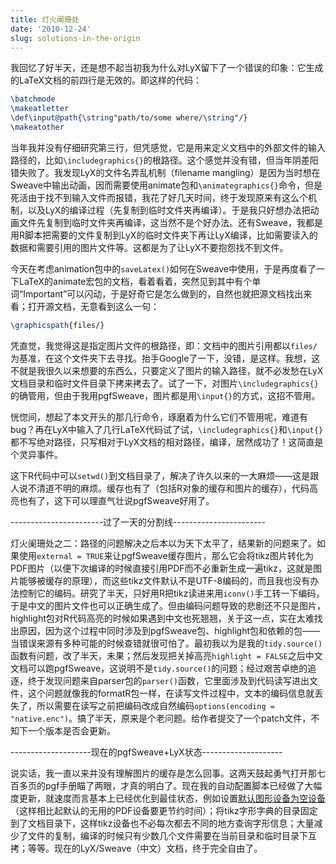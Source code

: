 ```yaml
---
title: 灯火阑珊处
date: '2010-12-24'
slug: solutions-in-the-origin
---
```


我回忆了好半天，还是想不起当初我为什么对LyX留下了一个错误的印象：它生成的LaTeX文档的前四行是无效的。即这样的代码：

```tex
\batchmode
\makeatletter
\def\input@path{\string"path/to/some where/\string"/}
\makeatother
```

当年我并没有仔细研究第三行，但凭感觉，它是用来定义文档中的外部文件的输入路径的，比如`\includegraphics{}`的根路径。这个感觉并没有错，但当年阴差阳错失败了。我发现LyX的文件名弄乱机制（filename mangling）是因为当时想在Sweave中输出动画，因而需要使用animate包和`\animategraphics{}`命令，但是死活由于找不到输入文件而报错，我花了好几天时间，终于发现原来有这么个机制，以及LyX的编译过程（先复制到临时文件夹再编译）。于是我只好想办法把动画文件先复制到临时文件夹再编译，这当然不是个好办法。还有Sweave，我都是用R脚本把需要的文件复制到LyX的临时文件夹下再让LyX编译，比如需要读入的数据和需要引用的图片文件等。这都是为了让LyX不要抱怨找不到文件。

今天在考虑animation包中的`saveLatex()`如何在Sweave中使用，于是再度看了一下LaTeX的animate宏包的文档，看着看着，突然见到其中有个单词“Important”可以闪动，于是好奇它是怎么做到的，自然也就把源文档找出来看；打开源文档，无意看到这么一句：

```tex
\graphicspath{files/}
```

凭直觉，我觉得这是指定图片文件的根路径，即：文档中的图片引用都以`files/`为基准，在这个文件夹下去寻找。抬手Google了一下，没错，是这样。我想，这不就是我很久以来想要的东西么，只要定义了图片的输入路径，就不必发愁在LyX文档目录和临时文件目录下拷来拷去了。试了一下，对图片`\includegraphics{}`的确管用，但由于我用pgfSweave，图片都是用`\input{}`的方式，这招不管用。

恍惚间，想起了本文开头的那几行命令，琢磨着为什么它们不管用呢，难道有bug？再在LyX中输入了几行LaTeX代码试了试，`\includegraphics{}`和`\input{}`都不写绝对路径，只写相对于LyX文档的相对路径，编译，居然成功了！这简直是个灵异事件。

这下R代码中可以`setwd()`到文档目录了，解决了许久以来的一大麻烦——这是跟人说不清道不明的麻烦。缓存也有了（包括R对象的缓存和图片的缓存），代码高亮也有了，这下可以理直气壮说pgfSweave好用了。


-----------------------过了一天的分割线-----------------------


灯火阑珊处之二：路径的问题解决之后本以为天下太平了，结果新的问题来了。如果使用`external = TRUE`来让pgfSweave缓存图片，那么它会将tikz图片转化为PDF图片（以便下次编译的时候直接引用PDF而不必重新生成一遍tikz，这就是图片能够被缓存的原理），而这些tikz文件默认不是UTF-8编码的，而且我也没有办法控制它的编码。研究了半天，只好用R把tikz读进来用`iconv()`手工转一下编码，于是中文的图片文件也可以正确生成了。但由编码问题导致的悲剧还不只是图片，highlight包对R代码高亮的时候如果遇到中文也死翘翘，关于这一点，实在太难找出原因，因为这个过程中同时涉及到pgfSweave包、highlight包和依赖的包——当错误来源有多种可能的时候查错就很可怕了。最初我以为是我的`tidy.source()`函数有问题，改了半天，未果；然后发现把关掉高亮`highlight = FALSE`之后中文文档可以跑pgfSweave，这说明不是`tidy.source()`的问题；经过艰苦卓绝的追逐，终于发现问题来自parser包的`parser()`函数，它里面涉及到代码读写进出文件，这个问题就像我的formatR包一样，在读写文件过程中，文本的编码信息就丢失了，所以需要在读写之前把编码改成自然编码`options(encoding = "native.enc")`。搞了半天，原来是个老问题。给作者提交了一个patch文件，不知下一个版本是否会更新。


--------------------现在的pgfSweave+LyX状态--------------------


说实话，我一直以来并没有理解图片的缓存是怎么回事。这两天鼓起勇气打开那七百多页的pgf手册瞄了两眼，才真的明白了。现在我的自动配置脚本已经做了大幅度更新，就速度而言基本上已经优化到最佳状态，例如设置[默认图形设备为空设备](/en/2010/12/a-special-graphics-device-in-r-the-null-device/)（这样相比起默认的无用的PDF设备要更节约时间）；将tikz字形字典的目录固定到了文档目录下，这样tikz设备也不必每次都去不同的地方查询字形信息；大量减少了文件的复制，编译的时候只有少数几个文件需要在当前目录和临时目录下互拷；等等。现在的LyX/Sweave（中文）文档，终于完全自由了。
